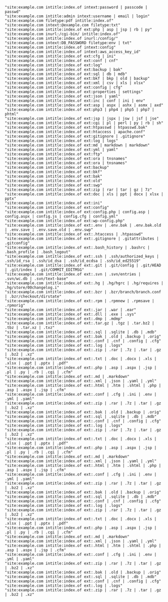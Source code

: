     "site:example.com intitle:index.of intext:password | passcode | passwd"
    "site:example.com intitle:admin intext:username | email | login"
    "site:example.com filetype:pdf intitle:index.of"
    "site:example.com intext:@example.com filetype:txt"
    "site:example.com intitle:index.of ext:php | asp | jsp | rb | py"
    "site:example.com inurl:/cgi-bin/ intitle:index.of"
    "site:example.com intitle:index.of inurl:/config/"
    "site:example.com intext:DB_PASSWORD filetype:env | txt"
    "site:example.com intitle:index.of intext:config"
    "site:example.com intitle:index.of intext:aws_access_key_id"
    "site:example.com intitle:index.of ext:cfg | ini"
    "site:example.com intitle:index.of ext:conf | cnf"
    "site:example.com intitle:index.of ext:log"
    "site:example.com intitle:index.of ext:backup | bak"
    "site:example.com intitle:index.of ext:sql | db | mdb"
    "site:example.com intitle:index.of ext:bkf | bkp | old | backup"
    "site:example.com intitle:index.of ext:xml | csv | xls | xlsx"
    "site:example.com intitle:index.of ext:config | cfg"
    "site:example.com intitle:index.of ext:properties | settings"
    "site:example.com intitle:index.of ext:json | yaml"
    "site:example.com intitle:index.of ext:inc | conf | ini | env"
    "site:example.com intitle:index.of ext:asp | aspx | ashx | asmx | axd"
    "site:example.com intitle:index.of ext:php3 | php4 | php5 | php7 | phtml"
    "site:example.com intitle:index.of ext:jsp | jspx | jsw | jsf | jse"
    "site:example.com intitle:index.of ext:cgi | pl | perl | py | rb | sh"
    "site:example.com intitle:index.of ext:htpasswd | htpasswd.bak"
    "site:example.com intitle:index.of ext:htaccess | apache.conf"
    "site:example.com intitle:index.of ext:gitignore | .gitignore"
    "site:example.com intitle:index.of ext:log | logs"
    "site:example.com intitle:index.of ext:md | markdown | markdown"
    "site:example.com intitle:index.of ext:yml | yaml"
    "site:example.com intitle:index.of ext:ftp"
    "site:example.com intitle:index.of ext:ora | tnsnames"
    "site:example.com intitle:index.of ext:ora | tnsnames"
    "site:example.com intitle:index.of ext:backup"
    "site:example.com intitle:index.of ext:bkf"
    "site:example.com intitle:index.of ext:bak"
    "site:example.com intitle:index.of ext:old"
    "site:example.com intitle:index.of ext:swp"
    "site:example.com intitle:index.of ext:zip | rar | tar | gz | 7z"
    "site:example.com intitle:index.of ext:doc | xls | ppt | docx | xlsx | pptx"
    "site:example.com intitle:index.of ext:ini"
    "site:example.com intitle:index.of ext:config"
    "site:example.com intitle:index.of ext:config.php | config.asp | config.aspx | config.js | config.cfg | config.yml"
    "site:example.com intitle:index.of ext:wp-config.php"
    "site:example.com intitle:index.of ext:.env | .env.bak | .env.bak.old | .env.save | .env.save.old | .env.swp"
    "site:example.com intitle:index.of ext:.htaccess | .htpasswd"
    "site:example.com intitle:index.of ext:.gitignore | .gitattributes | .gitconfig"
    "site:example.com intitle:index.of ext:.bash_history | .bashrc | .bash_profile | .bash_logout"
    "site:example.com intitle:index.of ext:.ssh | .ssh/authorized_keys | .ssh/id_rsa | .ssh/id_dsa | .ssh/id_ecdsa | .ssh/id_ed25519"
    "site:example.com intitle:index.of ext:.git | .git/config | .git/HEAD | .git/index | .git/COMMIT_EDITMSG"
    "site:example.com intitle:index.of ext:.svn | .svn/entries | .svn/wc.db | .svn/text-base"
    "site:example.com intitle:index.of ext:.hg | .hg/hgrc | .hg/requires | .hg/store/00changelog.i"
    "site:example.com intitle:index.of ext:.bzr | .bzr/branch/branch.conf | .bzr/checkout/dirstate"
    "site:example.com intitle:index.of ext:.rpm | .rpmnew | .rpmsave | .rpmorig"
    "site:example.com intitle:index.of ext:.jar | .war | .ear"
    "site:example.com intitle:index.of ext:.dll | .exe | .sys"
    "site:example.com intitle:index.of ext:.dmp | .mdmp"
    "site:example.com intitle:index.of ext:.tar.gz | .tgz | .tar.bz2 | .tbz | .tar.xz | .txz"
    "site:example.com intitle:index.of ext:.sql | .sqlite | .db | .mdb"
    "site:example.com intitle:index.of ext:.bak | .old | .backup | .orig"
    "site:example.com intitle:index.of ext:.conf | .cnf | .config | .cfg"
    "site:example.com intitle:index.of ext:.log | .logs"
    "site:example.com intitle:index.of ext:.zip | .rar | .7z | .tar | .gz | .bz2 | .xz"
    "site:example.com intitle:index.of ext:.txt | .doc | .docx | .xls | .xlsx | .ppt | .pptx | .pdf"
    "site:example.com intitle:index.of ext:.php | .asp | .aspx | .jsp | .pl | .py | .rb | .cgi | .cfm"
    "site:example.com intitle:index.of ext:.md | .markdown"
    "site:example.com intitle:index.of ext:.xml | .json | .yaml | .yml"
    "site:example.com intitle:index.of ext:.html | .htm | .shtml | .php | .asp | .aspx | .jsp | .cfm"
    "site:example.com intitle:index.of ext:.conf | .cfg | .ini | .env | .yml | .yaml"
    "site:example.com intitle:index.of ext:.zip | .rar | .7z | .tar | .gz | .bz2 | .xz"
    "site:example.com intitle:index.of ext:.bak | .old | .backup | .orig"
    "site:example.com intitle:index.of ext:.sql | .sqlite | .db | .mdb"
    "site:example.com intitle:index.of ext:.conf | .cnf | .config | .cfg"
    "site:example.com intitle:index.of ext:.log | .logs"
    "site:example.com intitle:index.of ext:.zip | .rar | .7z | .tar | .gz | .bz2 | .xz"
    "site:example.com intitle:index.of ext:.txt | .doc | .docx | .xls | .xlsx | .ppt | .pptx | .pdf"
    "site:example.com intitle:index.of ext:.php | .asp | .aspx | .jsp | .pl | .py | .rb | .cgi | .cfm"
    "site:example.com intitle:index.of ext:.md | .markdown"
    "site:example.com intitle:index.of ext:.xml | .json | .yaml | .yml"
    "site:example.com intitle:index.of ext:.html | .htm | .shtml | .php | .asp | .aspx | .jsp | .cfm"
    "site:example.com intitle:index.of ext:.conf | .cfg | .ini | .env | .yml | .yaml"
    "site:example.com intitle:index.of ext:.zip | .rar | .7z | .tar | .gz | .bz2 | .xz"
    "site:example.com intitle:index.of ext:.bak | .old | .backup | .orig"
    "site:example.com intitle:index.of ext:.sql | .sqlite | .db | .mdb"
    "site:example.com intitle:index.of ext:.conf | .cnf | .config | .cfg"
    "site:example.com intitle:index.of ext:.log | .logs"
    "site:example.com intitle:index.of ext:.zip | .rar | .7z | .tar | .gz | .bz2 | .xz"
    "site:example.com intitle:index.of ext:.txt | .doc | .docx | .xls | .xlsx | .ppt | .pptx | .pdf"
    "site:example.com intitle:index.of ext:.php | .asp | .aspx | .jsp | .pl | .py | .rb | .cgi | .cfm"
    "site:example.com intitle:index.of ext:.md | .markdown"
    "site:example.com intitle:index.of ext:.xml | .json | .yaml | .yml"
    "site:example.com intitle:index.of ext:.html | .htm | .shtml | .php | .asp | .aspx | .jsp | .cfm"
    "site:example.com intitle:index.of ext:.conf | .cfg | .ini | .env | .yml | .yaml"
    "site:example.com intitle:index.of ext:.zip | .rar | .7z | .tar | .gz | .bz2 | .xz"
    "site:example.com intitle:index.of ext:.bak | .old | .backup | .orig"
    "site:example.com intitle:index.of ext:.sql | .sqlite | .db | .mdb"
    "site:example.com intitle:index.of ext:.conf | .cnf | .config | .cfg"
    "site:example.com intitle:index.of ext:.log | .logs"
    "site:example.com intitle:index.of ext:.zip | .rar | .7z | .tar | .gz | .bz2 | .xz"